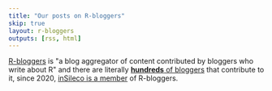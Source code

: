 ```yaml
---
title: "Our posts on R-bloggers"
skip: true
layout: r-bloggers
outputs: [rss, html]
---
```


[R-bloggers](https://www.r-bloggers.com/) is "a blog aggregator of content
contributed by bloggers who write about R" and there are literally [**hundreds**
of bloggers](https://www.r-bloggers.com/blogs-list/) that contribute to it,
since 2020, [inSileco is a member](https://www.r-bloggers.com/author/r-bloggers-on-insileco/) of R-bloggers.



